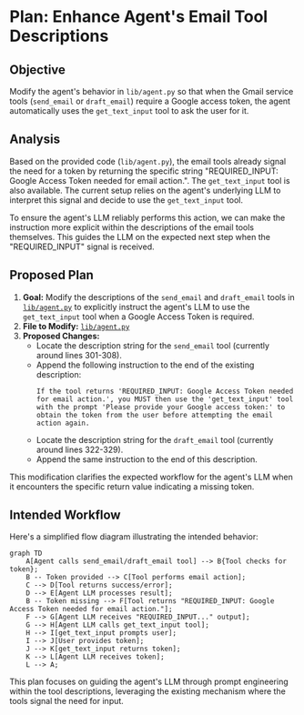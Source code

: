 # Plan: Enhance Agent's Email Tool Descriptions

## Objective

Modify the agent's behavior in `lib/agent.py` so that when the Gmail service tools (`send_email` or `draft_email`) require a Google access token, the agent automatically uses the `get_text_input` tool to ask the user for it.

## Analysis

Based on the provided code (`lib/agent.py`), the email tools already signal the need for a token by returning the specific string "REQUIRED_INPUT: Google Access Token needed for email action.". The `get_text_input` tool is also available. The current setup relies on the agent's underlying LLM to interpret this signal and decide to use the `get_text_input` tool.

To ensure the agent's LLM reliably performs this action, we can make the instruction more explicit within the descriptions of the email tools themselves. This guides the LLM on the expected next step when the "REQUIRED_INPUT" signal is received.

## Proposed Plan

1.  **Goal:** Modify the descriptions of the `send_email` and `draft_email` tools in [`lib/agent.py`](lib/agent.py) to explicitly instruct the agent's LLM to use the `get_text_input` tool when a Google Access Token is required.
2.  **File to Modify:** [`lib/agent.py`](lib/agent.py)
3.  **Proposed Changes:**
    *   Locate the description string for the `send_email` tool (currently around lines 301-308).
    *   Append the following instruction to the end of the existing description:
        ```
        If the tool returns 'REQUIRED_INPUT: Google Access Token needed for email action.', you MUST then use the 'get_text_input' tool with the prompt 'Please provide your Google access token:' to obtain the token from the user before attempting the email action again.
        ```
    *   Locate the description string for the `draft_email` tool (currently around lines 322-329).
    *   Append the same instruction to the end of this description.

This modification clarifies the expected workflow for the agent's LLM when it encounters the specific return value indicating a missing token.

## Intended Workflow

Here's a simplified flow diagram illustrating the intended behavior:

```mermaid
graph TD
    A[Agent calls send_email/draft_email tool] --> B{Tool checks for token};
    B -- Token provided --> C[Tool performs email action];
    C --> D[Tool returns success/error];
    D --> E[Agent LLM processes result];
    B -- Token missing --> F[Tool returns "REQUIRED_INPUT: Google Access Token needed for email action."];
    F --> G[Agent LLM receives "REQUIRED_INPUT..." output];
    G --> H[Agent LLM calls get_text_input tool];
    H --> I[get_text_input prompts user];
    I --> J[User provides token];
    J --> K[get_text_input returns token];
    K --> L[Agent LLM receives token];
    L --> A;
```

This plan focuses on guiding the agent's LLM through prompt engineering within the tool descriptions, leveraging the existing mechanism where the tools signal the need for input.